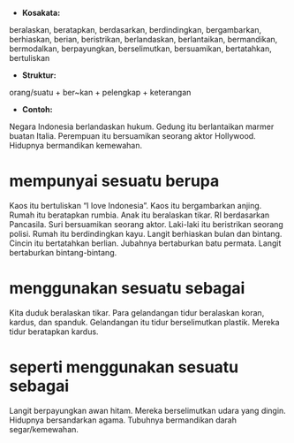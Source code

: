 - **Kosakata:**

beralaskan, beratapkan, berdasarkan, berdindingkan, bergambarkan, berhiaskan, berian, beristrikan, berlandaskan, berlantaikan, bermandikan, bermodalkan, berpayungkan, berselimutkan, bersuamikan, bertatahkan, bertuliskan

- **Struktur:**

orang/suatu  + ber~kan + pelengkap + keterangan

- **Contoh:**

Negara Indonesia berlandaskan hukum.
Gedung itu berlantaikan marmer buatan Italia.
Perempuan itu bersuamikan seorang aktor Hollywood.
Hidupnya bermandikan kemewahan.

# mempunyai sesuatu berupa

Kaos itu bertuliskan “I love Indonesia”.
Kaos itu bergambarkan anjing.
Rumah itu beratapkan rumbia.
Anak itu beralaskan tikar.
RI berdasarkan Pancasila.
Suri bersuamikan seorang aktor.
Laki-laki itu beristrikan seorang polisi.
Rumah itu berdindingkan kayu.
Langit berhiaskan bulan dan bintang.
Cincin itu bertatahkan berlian.
Jubahnya bertaburkan batu permata.
Langit bertaburkan bintang-bintang.

# menggunakan sesuatu sebagai

Kita duduk beralaskan tikar.
Para gelandangan tidur beralaskan koran, kardus, dan spanduk.
Gelandangan itu tidur berselimutkan plastik.
Mereka tidur beratapkan kardus.

# seperti menggunakan sesuatu sebagai

Langit berpayungkan awan hitam.
Mereka berselimutkan udara yang dingin.
Hidupnya bersandarkan agama.
Tubuhnya bermandikan darah segar/kemewahan.
